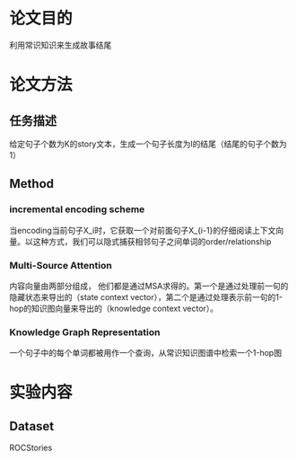 # 论文目的
利用常识知识来生成故事结尾
# 论文方法
## 任务描述
给定句子个数为K的story文本，生成一个句子长度为l的结尾（结尾的句子个数为1）
## Method
### incremental encoding scheme
当encoding当前句子X_i时，它获取一个对前面句子X_{i-1}的仔细阅读上下文向量。以这种方式，我们可以隐式捕获相邻句子之间单词的order/relationship
### Multi-Source Attention
内容向量由两部分组成， 他们都是通过MSA求得的。第一个是通过处理前一句的隐藏状态来导出的（state context vector），第二个是通过处理表示前一句的1-hop的知识图向量来导出的（knowledge context vector）。
### Knowledge Graph Representation
 一个句子中的每个单词都被用作一个查询，从常识知识图谱中检索一个1-hop图
# 实验内容
## Dataset
ROCStories
